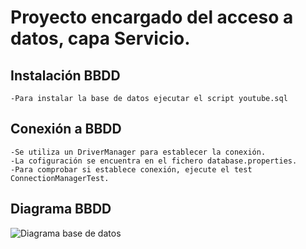 # Proyecto encargado del acceso a datos, capa Servicio.

## Instalación BBDD
	-Para instalar la base de datos ejecutar el script youtube.sql
	
## Conexión a BBDD
	-Se utiliza un DriverManager para establecer la conexión.
	-La cofiguración se encuentra en el fichero database.properties.
	-Para comprobar si establece conexión, ejecute el test ConnectionManagerTest.

## Diagrama BBDD
	
![Diagrama base de datos](https://github.com/ipartek/java_2018_0508/blob/adrianGarcia/youtube/service/youtube_diagrama.PNG)